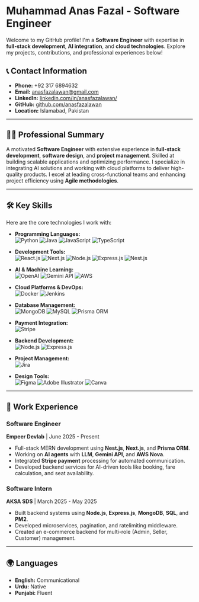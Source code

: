 # Muhammad Anas Fazal - Software Engineer

Welcome to my GitHub profile! I'm a **Software Engineer** with expertise in **full-stack development**, **AI integration**, and **cloud technologies**. Explore my projects, contributions, and professional experiences below!

## 📞 **Contact Information**
- **Phone:** +92 317 6894632
- **Email:** [anasfazalawan@gmail.com](mailto:anasfazalawan@gmail.com)
- **LinkedIn:** [linkedin.com/in/anasfazalawan/](https://linkedin.com/in/anasfazalawan/)
- **GitHub:** [github.com/anasfazalawan](https://github.com/anasfazalawan)
- **Location:** Islamabad, Pakistan

---

## 👨‍💻 **Professional Summary**
A motivated **Software Engineer** with extensive experience in **full-stack development**, **software design**, and **project management**. Skilled at building scalable applications and optimizing performance. I specialize in integrating AI solutions and working with cloud platforms to deliver high-quality products. I excel at leading cross-functional teams and enhancing project efficiency using **Agile methodologies**.

---

## 🛠️ **Key Skills**
Here are the core technologies I work with:

- **Programming Languages:**  
  ![Python](https://img.shields.io/badge/Python-3776AB?style=for-the-badge&logo=python&logoColor=white) ![Java](https://img.shields.io/badge/Java-007396?style=for-the-badge&logo=java&logoColor=white) ![JavaScript](https://img.shields.io/badge/JavaScript-F7DF1E?style=for-the-badge&logo=javascript&logoColor=black) ![TypeScript](https://img.shields.io/badge/TypeScript-3178C6?style=for-the-badge&logo=typescript&logoColor=white)
  
- **Development Tools:**  
  ![React.js](https://img.shields.io/badge/React.js-61DAFB?style=for-the-badge&logo=react&logoColor=black) ![Next.js](https://img.shields.io/badge/Next.js-000000?style=for-the-badge&logo=nextdotjs&logoColor=white) ![Node.js](https://img.shields.io/badge/Node.js-339933?style=for-the-badge&logo=node.js&logoColor=white) ![Express.js](https://img.shields.io/badge/Express.js-000000?style=for-the-badge&logo=express&logoColor=white) ![Nest.js](https://img.shields.io/badge/Nest.js-E0234E?style=for-the-badge&logo=nestjs&logoColor=white)
  
- **AI & Machine Learning:**  
  ![OpenAI](https://img.shields.io/badge/OpenAI-4B8BF5?style=for-the-badge&logo=openai&logoColor=white) ![Gemini API](https://img.shields.io/badge/Gemini-FF6A00?style=for-the-badge&logo=google&logoColor=white) ![AWS](https://img.shields.io/badge/AWS-232F3E?style=for-the-badge&logo=amazonaws&logoColor=white)
  
- **Cloud Platforms & DevOps:**  
  ![Docker](https://img.shields.io/badge/Docker-2496ED?style=for-the-badge&logo=docker&logoColor=white) ![Jenkins](https://img.shields.io/badge/Jenkins-D24939?style=for-the-badge&logo=jenkins&logoColor=white)  

- **Database Management:**  
  ![MongoDB](https://img.shields.io/badge/MongoDB-47A248?style=for-the-badge&logo=mongodb&logoColor=white) ![MySQL](https://img.shields.io/badge/MySQL-4479A1?style=for-the-badge&logo=mysql&logoColor=white) ![Prisma ORM](https://img.shields.io/badge/Prisma-2D3748?style=for-the-badge&logo=prisma&logoColor=white)

- **Payment Integration:**  
  ![Stripe](https://img.shields.io/badge/Stripe-008CFF?style=for-the-badge&logo=stripe&logoColor=white)

- **Backend Development:**  
  ![Node.js](https://img.shields.io/badge/Node.js-339933?style=for-the-badge&logo=node.js&logoColor=white) ![Express.js](https://img.shields.io/badge/Express.js-000000?style=for-the-badge&logo=express&logoColor=white)
  
- **Project Management:**  
  ![Jira](https://img.shields.io/badge/Jira-0052CC?style=for-the-badge&logo=jira&logoColor=white)
  
- **Design Tools:**  
  ![Figma](https://img.shields.io/badge/Figma-F24E1E?style=for-the-badge&logo=figma&logoColor=white) ![Adobe Illustrator](https://img.shields.io/badge/Adobe_Illustrator-FF9A00?style=for-the-badge&logo=adobeillustrator&logoColor=white) ![Canva](https://img.shields.io/badge/Canva-00C4CC?style=for-the-badge&logo=canva&logoColor=white)

---

## 💼 **Work Experience**

### **Software Engineer**  
**Empeer Devlab** | June 2025 - Present  
- Full-stack MERN development using **Nest.js**, **Next.js**, and **Prisma ORM**.  
- Working on **AI agents** with **LLM**, **Gemini API**, and **AWS Nova**.  
- Integrated **Stripe payment** processing for automated communication.  
- Developed backend services for AI-driven tools like booking, fare calculation, and seat availability.

### **Software Intern**  
**AKSA SDS** | March 2025 - May 2025  
- Built backend systems using **Node.js**, **Express.js**, **MongoDB**, **SQL**, and **PM2**.  
- Developed microservices, pagination, and ratelimiting middleware.  
- Created an e-commerce backend for multi-role (Admin, Seller, Customer) management.

---

## 🌍 **Languages**
- **English:** Communicational  
- **Urdu:** Native  
- **Punjabi:** Fluent


